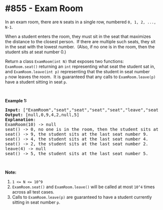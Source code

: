 # \#855 - Exam Room
<p>In an exam room, there are <code>N</code> seats in a single row, numbered <code>0, 1, 2, ..., N-1</code>.</p>

<p>When a student enters the room, they must sit in the seat that maximizes the distance to the closest person.&nbsp; If there are multiple such seats, they sit in the seat with the lowest number.&nbsp; (Also, if no one is in the room, then the student sits at seat number 0.)</p>

<p>Return a class <code>ExamRoom(int N)</code>&nbsp;that exposes two functions: <code>ExamRoom.seat()</code>&nbsp;returning an <code>int</code>&nbsp;representing what seat the student sat in, and <code>ExamRoom.leave(int p)</code>&nbsp;representing that the student in seat number <code>p</code>&nbsp;now leaves the room.&nbsp; It is guaranteed that any calls to <code>ExamRoom.leave(p)</code> have a student sitting in seat <code>p</code>.</p>

<p>&nbsp;</p>

<p><strong>Example 1:</strong></p>

<pre>
<strong>Input: </strong><span id="example-input-1-1">[&quot;ExamRoom&quot;,&quot;seat&quot;,&quot;seat&quot;,&quot;seat&quot;,&quot;seat&quot;,&quot;leave&quot;,&quot;seat&quot;]</span>, <span id="example-input-1-2">[[10],[],[],[],[],[4],[]]</span>
<strong>Output: </strong><span id="example-output-1">[null,0,9,4,2,null,5]</span>
<span><strong>Explanation</strong>:
ExamRoom(10) -&gt; null
seat() -&gt; 0, no one is in the room, then the student sits at seat number 0.
seat() -&gt; 9, the student sits at the last seat number 9.
seat() -&gt; 4, the student sits at the last seat number 4.
seat() -&gt; 2, the student sits at the last seat number 2.
leave(4) -&gt; null
seat() -&gt; 5, the student sits at the last seat number 5.</span>
</pre>

<p><span>​​​​​​​</span></p>

<p><strong>Note:</strong></p>

<ol>
	<li><code>1 &lt;= N &lt;= 10^9</code></li>
	<li><code>ExamRoom.seat()</code> and <code>ExamRoom.leave()</code> will be called at most <code>10^4</code> times across all test cases.</li>
	<li>Calls to <code>ExamRoom.leave(p)</code> are guaranteed to have a student currently sitting in seat number <code>p</code>.</li>
</ol>
